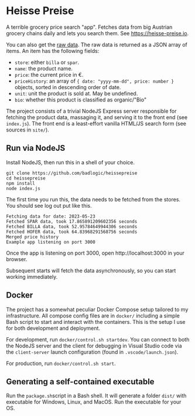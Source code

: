 # Heisse Preise
A terrible grocery price search "app". Fetches data from big Austrian grocery chains daily and lets you search them. See https://heisse-preise.io.

You can also get the [raw data](https://heisse-preise.io/api/index). The raw data is returned as a JSON array of items. An item has the following fields:

* `store`: either `billa` or `spar`.
* `name`: the product name.
* `price`: the current price in €.
* `priceHistory`: an array of `{ date: "yyyy-mm-dd", price: number }` objects, sorted in descending order of date.
* `unit`: unit the product is sold at. May be undefined.
* `bio`: whether this product is classified as organic/"Bio"

The project consists of a trivial NodeJS Express server responsible for fetching the product data, massaging it, and serving it to the front end (see `index.js`). The front end is a least-effort vanilla HTML/JS search form (see sources in `site/`).

## Run via NodeJS
Install NodeJS, then run this in a shell of your choice.

```
git clone https://github.com/badlogic/heissepreise
cd heissepreise
npm install
node index.js
```

The first time you run this, the data needs to be fetched from the stores. You should see log out put like this.

```
Fetching data for date: 2023-05-23
Fetched SPAR data, took 17.865891209602356 seconds
Fetched BILLA data, took 52.95784649944306 seconds
Fetched HOFER data, took 64.83968291568756 seconds
Merged price history
Example app listening on port 3000
```

Once the app is listening on port 3000, open http://localhost:3000 in your browser.

Subsequent starts will fetch the data asynchronously, so you can start working immediately.

## Docker
The project has a somewhat peculiar Docker Compose setup tailored to my infrastructure. All compose config files are in `docker/` including a simple Bash script to start and interact with the containers. This is the setup I use for both development and deployment.

For development, run `docker/control.sh startdev`. You can connect to both the NodeJS server and the client for debugging in Visual Studio code via the `client-server` launch configuration (found in `.vscode/launch.json`).

For production, run `docker/control.sh start`.

## Generating a self-contained executable
 Run the `package.sh`script in a Bash shell. It will generate a folder `dist/` with executable for Windows, Linux, and MacOS. Run the executable for your OS.